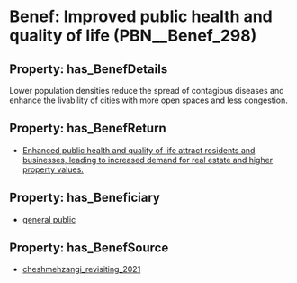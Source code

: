 # Benef: __Improved public health and quality of life__ (PBN__Benef_298)

## Property: has_BenefDetails

Lower population densities reduce the spread of contagious diseases and enhance the livability of cities with more open spaces and less congestion.

## Property: has_BenefReturn

* [Enhanced public health and quality of life attract residents and businesses, leading to increased demand for real estate and higher property values.](../BenefReturn/PBN__BenefReturn_316)

## Property: has_Beneficiary

* [general public](../Stakeholder/PBN__Stakeholder_29)

## Property: has_BenefSource

* [cheshmehzangi_revisiting_2021](../Article/PBN__Article_59)

